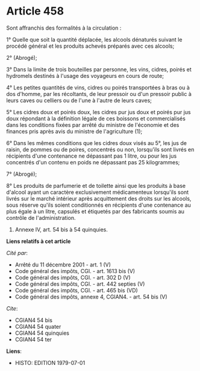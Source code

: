# Article 458

Sont affranchis des formalités à la circulation :

1° Quelle que soit la quantité déplacée, les alcools dénaturés suivant le procédé général et les produits achevés préparés
avec ces alcools;

2° (Abrogé);

3° Dans la limite de trois bouteilles par personne, les vins, cidres, poirés et hydromels destinés à l'usage des voyageurs en
cours de route;

4° Les petites quantités de vins, cidres ou poirés transportées à bras ou à dos d'homme, par les récoltants, de leur pressoir
ou d'un pressoir public à leurs caves ou celliers ou de l'une à l'autre de leurs caves;

5° Les cidres doux et poirés doux, les cidres pur jus doux et poirés pur jus doux répondant à la définition légale de ces
boissons et commercialisés dans les conditions fixées par arrêté du ministre de l'économie et des finances pris après avis du
ministre de l'agriculture (1);

6° Dans les mêmes conditions que les cidres doux visés au 5°, les jus de raisin, de pommes ou de poires, concentrés ou non,
lorsqu'ils sont livrés en récipients d'une contenance ne dépassant pas 1 litre, ou pour les jus concentrés d'un contenu en
poids ne dépassant pas 25 kilogrammes;

7° (Abrogé);

8° Les produits de parfumerie et de toilette ainsi que les produits à base d'alcool ayant un caractère exclusivement
médicamenteux lorsqu'ils sont livrés sur le marché intérieur après acquittement des droits sur les alcools, sous réserve
qu'ils soient conditionnés en récipients d'une contenance au plus égale à un litre, capsulés et étiquetés par des fabricants
soumis au contrôle de l'administration.

1)  Annexe IV, art. 54 bis à 54 quinquies.

**Liens relatifs à cet article**

_Cité par_:

  - Arrêté du 11 décembre 2001 - art. 1 (V)
  - Code général des impôts, CGI. - art. 1613 bis (V)
  - Code général des impôts, CGI. - art. 302 D (V)
  - Code général des impôts, CGI. - art. 442 septies (V)
  - Code général des impôts, CGI. - art. 465 bis (VD)
  - Code général des impôts, annexe 4, CGIAN4. - art. 54 bis (V)

_Cite_:

  - CGIAN4 54 bis
  - CGIAN4 54 quater
  - CGIAN4 54 quinquies
  - CGIAN4 54 ter

**Liens**:

  - HISTO: EDITION 1979-07-01

